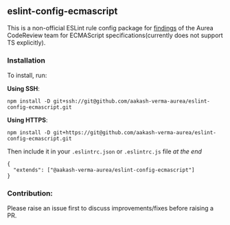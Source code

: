 ## eslint-config-ecmascript

This is a non-official ESLint rule config package for [findings](https://confluence.devfactory.com/pages/viewpage.action?pageId=329518915&src=contextnavpagetreemode) of the Aurea CodeReview team  for ECMAScript specifications(currently does not support TS explicitly).

### Installation

To install, run:

**Using SSH**:
```
npm install -D git+ssh://git@github.com/aakash-verma-aurea/eslint-config-ecmascript.git
```

**Using HTTPS**:
```
npm install -D git+https://git@github.com/aakash-verma-aurea/eslint-config-ecmascript.git
```

Then include it in your `.eslintrc.json` or `.eslintrc.js` file _at the end_

```
{
  "extends": ["@aakash-verma-aurea/eslint-config-ecmascript"]
}
```

### Contribution:

Please raise an issue first to discuss improvements/fixes before raising a PR.
